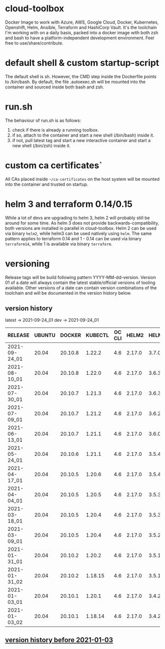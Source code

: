 # cloud-toolbox
Docker Image to work with Azure, AWS, Google Cloud, Docker, Kubernetes, Openshift, Helm, Ansible, Terraform and HashiCorp Vault.
It's the toolchain I'm working with on a daily basis, packed into a docker image with both zsh and bash to have a
platform-independent development environment.
Feel free to use/share/contribute.

# default shell & custom startup-script
The default shell is sh.
However, the CMD step inside the Dockerfile points to /bin/bash.
By default, the file .autoexec.sh will be mounted into the container and sourced inside both bash and zsh.

# run.sh
The behaviour of run.sh is as follows:
1. check if there is already a running toolbox.
1. if so, attach to the container and start a new shell (/bin/bash) inside it.
1. if not, pull latest tag and start a new interactive container and start a new shell (/bin/zsh) inside it.

# custom ca certificates`
All CAs placed inside ```~/ca-certificates``` on the host system will be mounted into the container and trusted on startup.

# helm 3 and terraform 0.14/0.15
While a lot of devs are upgrading to helm 3, helm 2 will probably still be around for some time.
As helm 3 does not provide backwards-compatibility, both versions are installed in parallel in cloud-toolbox.
Helm 2 can be used via binary `helm2`, while helm3 can be used natively using `helm`.
The same pattern applies to terraform 0.14 and 1 - 0.14 can be used via binary `terraform14`, while 1 is available via binary `terraform`.

# versioning
Release tags will be build following pattern YYYY-MM-dd-version.
Version 01 of a date will always contain the latest stable/official versions of tooling available.
Other versions of a date can contain version combinations of the toolchain and will be documented in the version history
below.

## version history
latest -> 2021-09-24_01
dev -> 2021-09-24_01


| RELEASE       | UBUNTU | DOCKER   | KUBECTL  | OC CLI | HELM2    | HELM   | TERRAFORM | AWS CLI  | AZ CLI | GCLOUD SDK | ANSIBLE | JINJA2 | OPENSSH | CRICTL | VAULT | VELERO | SENTINEL |
|---------------|--------|----------|----------|--------|----------|--------|-----------|----------|--------|------------|---------|--------|---------|--------|-------|--------|----------|
| 2021-09-24_01 | 20.04  | 20.10.8  | 1.22.2   | 4.6    | 2.17.0   | 3.7.0  | 1.0.7     | 1.20.46  | 2.28.0 | 358.0.0    | 4.6.0   | 3.0.1  | 8.7p1   | 1.22.0 | 1.8.2 | 1.6.3  |  0.18.4  |
| 2021-08-10_01 | 20.04  | 20.10.8  | 1.22.0   | 4.6    | 2.17.0   | 3.6.3  | 1.0.4     | 1.20.18  | 2.27.0 | 352.0.0    | 4.4.0   | 3.0.1  | 8.6p1   | 1.22.0 | 1.8.1 | 1.6.2  |  0.18.4  |
| 2021-07-30_01 | 20.04  | 20.10.7  | 1.21.3   | 4.6    | 2.17.0   | 3.6.3  | 1.0.3     | 1.20.10  | 2.26.1 | 350.0.0    | 4.3.0   | 3.0.1  | 8.6p1   | 1.21.0 | 1.8.0 | 1.6.2  |  0.18.4  |
| 2021-07-09_01 | 20.04  | 20.10.7  | 1.21.2   | 4.6    | 2.17.0   | 3.6.2  | 1.0.2     | 1.19.108 | 2.26.0 | 347.0.0    | 4.2.0   | 3.0.1  | 8.6p1   | 1.21.0 | 1.7.3 | 1.6.1  |  0.18.3  |
| 2021-06-13_01 | 20.04  | 20.10.7  | 1.21.1   | 4.6    | 2.17.0   | 3.6.0  | 1.0.0     | 1.19.93  | 2.24.2 | 344.0.0    | 4.1.0   | 3.0.1  | 8.6p1   | 1.21.0 | 1.7.2 | 1.6.0  |  0.18.3  |
| 2021-05-24_01 | 20.04  | 20.10.6  | 1.21.1   | 4.6    | 2.17.0   | 3.5.4  | 0.15.4    | 1.19.78  | 2.23.0 | 341.0.0    | 4.0.0   | 3.0.1  | 8.6p1   | 1.21.0 | 1.7.2 | 1.6.0  |  0.18.2  |
| 2021-04-17_01 | 20.04  | 20.10.5  | 1.20.6   | 4.6    | 2.17.0   | 3.5.4  | 0.15.0    | 1.19.53  | 2.22.0 | 336.0.0    | 3.2.0   | 2.11.3 | 8.5p1   | 1.21.0 | 1.7.0 | 1.6.0  |  0.18.0  |
| 2021-04-04_01 | 20.04  | 20.10.5  | 1.20.5   | 4.6    | 2.17.0   | 3.5.3  | 0.14.9    | 1.19.44  | 2.21.0 | 334.0.0    | 3.2.0   | 2.11.3 | 8.5p1   | 1.20.0 | 1.7.0 | 1.5.4  |  0.18.0  |
| 2021-03-18_01 | 20.04  | 20.10.5  | 1.20.4   | 4.6    | 2.17.0   | 3.5.3  | 0.14.7    | 1.19.30  | 2.20.0 | 332.0.0    | 3.1.0   | 2.11.3 | 8.5p1   | 1.20.0 | 1.6.3 | 1.5.3  |  0.17.4  |
| 2021-03-09_01 | 20.04  | 20.10.5  | 1.20.4   | 4.6    | 2.17.0   | 3.5.2  | 0.14.7    | 1.19.23  | 2.20.0 | 330.0.0    | 3.0.0   | 2.11.3 | 8.5p1   | 1.20.0 | 1.6.3 | 1.5.3  |    N/A   |
| 2021-01-31_01 | 20.04  | 20.10.2  | 1.20.2   | 4.6    | 2.17.0   | 3.5.1  | 0.14.5    | 1.18.223 | 2.18.0 | 325.0.0    | 2.10.6  | 2.11.2 | 8.4p1   | 1.20.0 | 1.6.2 |   N/A  |    N/A   |
| 2021-01-31_02 | 20.04  | 20.10.2  | 1.18.15  | 4.6    | 2.17.0   | 3.5.1  | 0.14.5    | 1.18.223 | 2.18.0 | 325.0.0    | 2.10.6  | 2.11.2 | 8.4p1   | 1.20.0 | 1.6.2 |   N/A  |    N/A   |
| 2021-01-03_01 | 20.04  | 20.10.1  | 1.20.1   | 4.6    | 2.17.0   | 3.4.2  | 0.14.3    | 1.18.207 | 2.17.0 | 321.0.0    | 2.10.4  | 2.11.2 | 8.4p1   | 1.19.0 | 1.6.1 |   N/A  |    N/A   |
| 2021-01-03_02 | 20.04  | 20.10.1  | 1.18.14  | 4.6    | 2.17.0   | 3.4.2  | 0.14.3    | 1.18.207 | 2.17.0 | 321.0.0    | 2.10.4  | 2.11.2 | 8.4p1   | 1.19.0 | 1.6.1 |   N/A  |    N/A   |

## [ version history before 2021-01-03](https://github.com/insecurit/cloud-toolbox/blob/master/docs/version_history.md)
